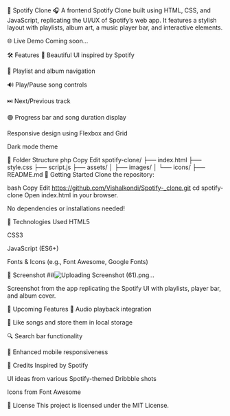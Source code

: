 🎵 Spotify Clone 🎧
A frontend Spotify Clone built using HTML, CSS, and JavaScript, replicating the UI/UX of Spotify’s web app. It features a stylish layout with playlists, album art, a music player bar, and interactive elements.


🌐 Live Demo
Coming soon...

🛠️ Features
🎨 Beautiful UI inspired by Spotify

📁 Playlist and album navigation

🔊 Play/Pause song controls

⏭️ Next/Previous track

🟢 Progress bar and song duration display

Responsive design using Flexbox and Grid

Dark mode theme

📂 Folder Structure
php
Copy
Edit
spotify-clone/
├── index.html
├── style.css
├── script.js
├── assets/
│   ├── images/
│   └── icons/
├── README.md
🚀 Getting Started
Clone the repository:

bash
Copy
Edit
https://github.com/Vishalkondi/Spotify-_clone.git
cd spotify-clone
Open index.html in your browser.

No dependencies or installations needed!

🧰 Technologies Used
HTML5

CSS3

JavaScript (ES6+)

Fonts & Icons (e.g., Font Awesome, Google Fonts)

📸 Screenshot
 ##![Uploading Screenshot (61).png…]()

Screenshot from the app replicating the Spotify UI with playlists, player bar, and album cover.

🎯 Upcoming Features
🎵 Audio playback integration

💚 Like songs and store them in local storage

🔍 Search bar functionality

📱 Enhanced mobile responsiveness

🙌 Credits
Inspired by Spotify

UI ideas from various Spotify-themed Dribbble shots

Icons from Font Awesome

📄 License
This project is licensed under the MIT License.
